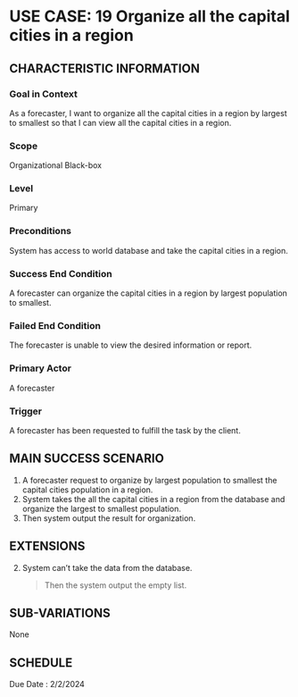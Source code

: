 # USE CASE: 19 Organize all the capital cities in a region
## CHARACTERISTIC INFORMATION

### Goal in Context

As a forecaster, I want to organize all the capital cities in a region by largest to smallest so that I can view all the capital cities in a region.
### Scope

Organizational Black-box

### Level

Primary

### Preconditions

System has access to world database and take the capital cities in a region.
### Success End Condition

A forecaster can organize the capital cities in a region by largest population to smallest.

### Failed End Condition

The forecaster is unable to view the desired information or report.
### Primary Actor

A forecaster

### Trigger
 
A forecaster has been requested to fulfill the task by the client.

## MAIN SUCCESS SCENARIO

1.  A forecaster request to organize by largest population to smallest the capital cities population in a region.
2.  System takes the all the capital cities in a region from the database and organize the largest to smallest population.
3.  Then system output the result for organization.

## EXTENSIONS
 
2. System can’t take the data from the database.

    > Then the system output the empty list.
## SUB-VARIATIONS

None

## SCHEDULE

Due Date : 2/2/2024
